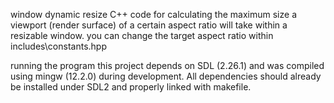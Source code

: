 window dynamic resize
C++ code for calculating the maximum size a viewport (render surface) of a
certain aspect ratio will take within a resizable window.
you can change the target aspect ratio within includes\constants.hpp

running the program
this project depends on SDL (2.26.1) and was compiled using mingw (12.2.0)
during development. All dependencies should already be installed under 
SDL2 and properly linked with makefile.